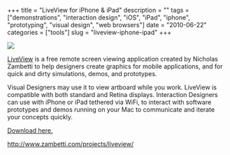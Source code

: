 +++
title = "LiveView for iPhone & iPad"
description = ""
tags = ["demonstrations", "interaction design", "iOS", "iPad", "iphone", "prototyping", "visual design", "web browsers"]
date = "2010-06-22"
categories = ["tools"]
slug = "liveview-iphone-ipad"
+++


<div class="tool-screenshot mb1"><a href="http://www.zambetti.com/projects/liveview/"><img id="bluga-thumbnail-2724" class="bluga-thumbnail custom" src="http://media.konigi.com/bluga/
wt522ff0a27abca_custom.jpg"/></a></div><p><a href="http://www.zambetti.com/projects/liveview/">LiveView</a> is a free remote screen viewing application created by Nicholas Zambetti to help designers create graphics for mobile applications, and for quick and dirty simulations, demos, and prototypes.</p>

<p>Visual Designers may use it to view artboard while you work. LiveView is compatible with both standard and Retina displays. Interaction Designers can use with iPhone or iPad tethered via WiFi, to interact with software prototypes and demos running on your Mac to communicate and iterate your concepts quickly.</p>

<p><a href="http://www.zambetti.com/projects/liveview/">Download here.</a></p>

  
<p><a href="http://www.zambetti.com/projects/liveview/">http://www.zambetti.com/projects/liveview/</a></p>
      
